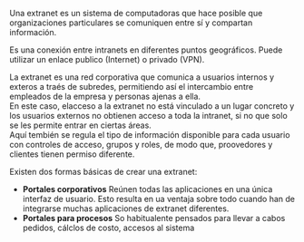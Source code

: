 Una extranet es un sistema de computadoras que hace posible que organizaciones particulares se comuniquen entre sí y compartan información.

Es una conexión entre intranets en diferentes puntos geográficos. Puede utilizar un enlace publico (Internet) o privado (VPN).  

La extranet es una red corporativa que comunica a usuarios internos y exteros a traés de subredes, permitiendo así el intercambio entre empleados de la empresa y personas ajenas a ella.  
En este caso, elacceso a la extranet no está vinculado a un lugar concreto y los usuarios externos no obtienen acceso a toda la intranet, si no que solo se les permite entrar en ciertas áreas.  
Aquí tembién se regula el tipo de información disponible para cada usuario con controles de acceso, grupos y roles, de modo que, proovedores y clientes tienen permiso diferente.  

Existen dos formas básicas de crear una extranet:  
- **Portales corporativos** Reúnen todas las aplicaciones en una única interfaz de usuario. Esto resulta en ua ventaja sobre todo cuando han de integrarse muchas aplicaciones de extranet diferentes.  
- **Portales para procesos**  So habitualente pensados para llevar a cabos pedidos, cálclos de costo, accesos al sistema
